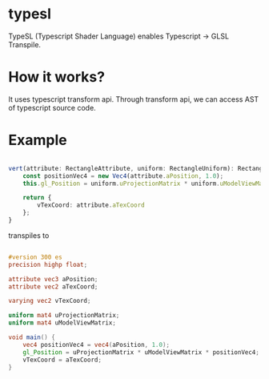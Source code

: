 # typesl

TypeSL (Typescript Shader Language) enables Typescript -> GLSL Transpile.

# How it works?

It uses typescript transform api. Through transform api, we can access AST of typescript source code.

# Example

```typescript

vert(attribute: RectangleAttribute, uniform: RectangleUniform): RectangleVarying {
    const positionVec4 = new Vec4(attribute.aPosition, 1.0);
    this.gl_Position = uniform.uProjectionMatrix * uniform.uModelViewMatrix * positionVec4;

    return {
        vTexCoord: attribute.aTexCoord
    };
}

```

transpiles to

```glsl

#version 300 es
precision highp float;

attribute vec3 aPosition;
attribute vec2 aTexCoord;

varying vec2 vTexCoord;

uniform mat4 uProjectionMatrix;
uniform mat4 uModelViewMatrix;

void main() {
    vec4 positionVec4 = vec4(aPosition, 1.0);
    gl_Position = uProjectionMatrix * uModelViewMatrix * positionVec4;
    vTexCoord = aTexCoord;
}

```